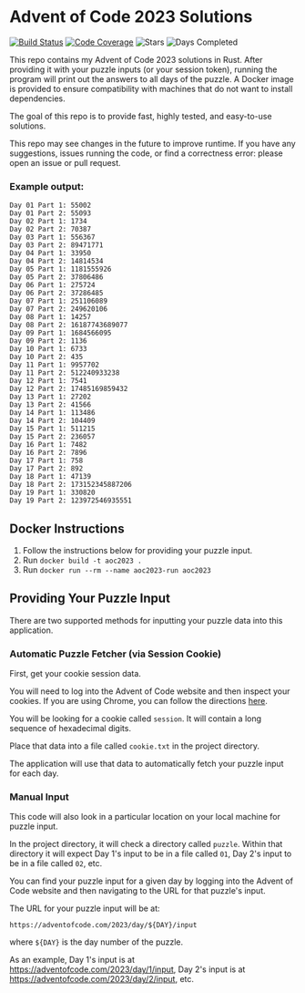 # Advent of Code 2023 Solutions

[![Build Status](https://github.com/akaritakai/AdventOfCode2023/actions/workflows/main.yml/badge.svg)](https://github.com/akaritakai/AdventOfCode2023/actions)
[![Code Coverage](https://img.shields.io/codecov/c/github/akaritakai/AdventOfCode2023.svg)](https://codecov.io/gh/akaritakai/AdventOfCode2023)
![Stars](https://img.shields.io/badge/stars%20⭐-38-yellow)
![Days Completed](https://img.shields.io/badge/days%20completed-19-green)

This repo contains my Advent of Code 2023 solutions in Rust. After providing it with your puzzle inputs (or your
session token), running the program will print out the answers to all days of the puzzle. A Docker image is provided to
ensure compatibility with machines that do not want to install dependencies.

The goal of this repo is to provide fast, highly tested, and easy-to-use solutions.

This repo may see changes in the future to improve runtime. If you have any suggestions, issues running the code, or
find a correctness error: please open an issue or pull request.

### Example output:
```
Day 01 Part 1: 55002
Day 01 Part 2: 55093
Day 02 Part 1: 1734
Day 02 Part 2: 70387
Day 03 Part 1: 556367
Day 03 Part 2: 89471771
Day 04 Part 1: 33950
Day 04 Part 2: 14814534
Day 05 Part 1: 1181555926
Day 05 Part 2: 37806486
Day 06 Part 1: 275724
Day 06 Part 2: 37286485
Day 07 Part 1: 251106089
Day 07 Part 2: 249620106
Day 08 Part 1: 14257
Day 08 Part 2: 16187743689077
Day 09 Part 1: 1684566095
Day 09 Part 2: 1136
Day 10 Part 1: 6733
Day 10 Part 2: 435
Day 11 Part 1: 9957702
Day 11 Part 2: 512240933238
Day 12 Part 1: 7541
Day 12 Part 2: 17485169859432
Day 13 Part 1: 27202
Day 13 Part 2: 41566
Day 14 Part 1: 113486
Day 14 Part 2: 104409
Day 15 Part 1: 511215
Day 15 Part 2: 236057
Day 16 Part 1: 7482
Day 16 Part 2: 7896
Day 17 Part 1: 758
Day 17 Part 2: 892
Day 18 Part 1: 47139
Day 18 Part 2: 173152345887206
Day 19 Part 1: 330820
Day 19 Part 2: 123972546935551
```

## Docker Instructions

1. Follow the instructions below for providing your puzzle input.
2. Run `docker build -t aoc2023 .`
3. Run `docker run --rm --name aoc2023-run aoc2023`

## Providing Your Puzzle Input

There are two supported methods for inputting your puzzle data into this application.

### Automatic Puzzle Fetcher (via Session Cookie)

First, get your cookie session data.

You will need to log into the Advent of Code website and then inspect your cookies.
If you are using Chrome, you can follow the directions [here](https://developers.google.com/web/tools/chrome-devtools/storage/cookies).

You will be looking for a cookie called `session`. It will contain a long sequence of hexadecimal digits.

Place that data into a file called `cookie.txt` in the project directory.

The application will use that data to automatically fetch your puzzle input for each day.

### Manual Input

This code will also look in a particular location on your local machine for puzzle input.

In the project directory, it will check a directory called `puzzle`.
Within that directory it will expect Day 1's input to be in a file called `01`, Day 2's input to be in a file called `02`, etc.

You can find your puzzle input for a given day by logging into the Advent of Code website and then navigating to the URL
for that puzzle's input.

The URL for your puzzle input will be at:
```
https://adventofcode.com/2023/day/${DAY}/input
```
where `${DAY}` is the day number of the puzzle.

As an example, Day 1's input is at https://adventofcode.com/2023/day/1/input,
Day 2's input is at https://adventofcode.com/2023/day/2/input, etc.
